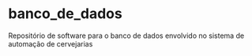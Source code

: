 # banco_de_dados
Repositório de software para o banco de dados envolvido no sistema de automação de cervejarias 
